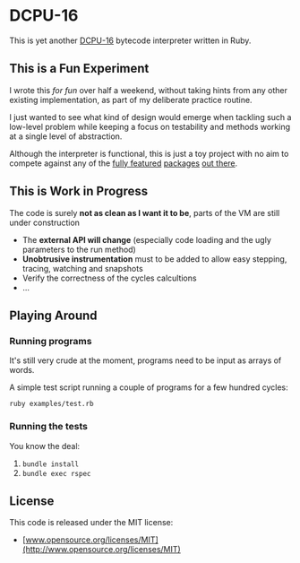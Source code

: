 # DCPU-16

This is yet another [DCPU-16](http://0x10c.com/doc/dcpu-16.txt) bytecode interpreter written in Ruby.

## This is a Fun Experiment

I wrote this *for fun* over half a weekend, without taking hints from any other existing implementation, as part of my deliberate practice routine.

I just wanted to see what kind of design would emerge when tackling such a low-level problem while keeping a focus on testability and methods working at a single level of abstraction.

Although the interpreter is functional, this is just a toy project with no aim to compete against any of the [fully featured](https://github.com/noname22/dtools) [packages](https://github.com/judofyr/rcpu) [out there](http://dcpu.ru).


## This is Work in Progress

The code is surely **not as clean as I want it to be**, parts of the VM are still under construction

* The **external API will change** (especially code loading and the ugly parameters to the run method)
* **Unobtrusive instrumentation** must to be added to allow easy stepping, tracing, watching and snapshots
* Verify the correctness of the cycles calcultions
* ...


## Playing Around

### Running programs

It's still very crude at the moment, programs need to be input as arrays of words.

A simple test script running a couple of programs for a few hundred cycles:

`ruby examples/test.rb`

### Running the tests

You know the deal:

1. `bundle install`
2. `bundle exec rspec`

## License

This code is released under the MIT license:

* [www.opensource.org/licenses/MIT](http://www.opensource.org/licenses/MIT)